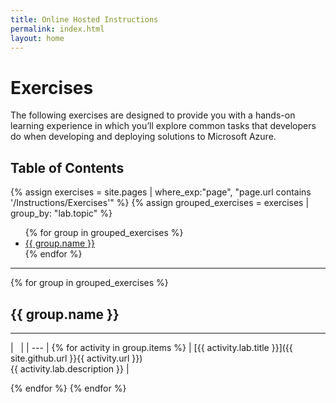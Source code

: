 ```yaml
---
title: Online Hosted Instructions
permalink: index.html
layout: home
---
```


# Exercises

The following exercises are designed to provide you with a hands-on learning experience in which you’ll explore common tasks that developers do when developing and deploying solutions to Microsoft Azure.

## Table of Contents
{% assign exercises = site.pages | where_exp:"page", "page.url contains '/Instructions/Exercises'" %}
{% assign grouped_exercises = exercises | group_by: "lab.topic" %}

<ul>
{% for group in grouped_exercises %}
<li><a href="#{{ group.name | slugify }}">{{ group.name }}</a></li>
{% endfor %}
</ul>

---

{% for group in grouped_exercises %}

## <a id="{{ group.name | slugify }}"></a>{{ group.name }}

<hr/>

| &nbsp; |
| --- | {% for activity in group.items %}
| [{{ activity.lab.title }}]({{ site.github.url }}{{ activity.url }}) <br/> {{ activity.lab.description }} |

{% endfor %}
{% endfor %}


